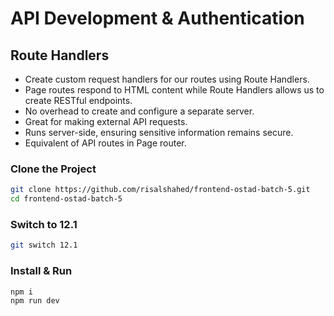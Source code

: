 # API Development & Authentication

## Route Handlers

- Create custom request handlers for our routes using Route Handlers.
- Page routes respond to HTML content while Route Handlers allows us to create RESTful endpoints.
- No overhead to create and configure a separate server.
- Great for making external API requests.
- Runs server-side, ensuring sensitive information remains secure.
- Equivalent of API routes in Page router.

### Clone the Project

```bash
git clone https://github.com/risalshahed/frontend-ostad-batch-5.git
cd frontend-ostad-batch-5
```

### Switch to 12.1

```bash
git switch 12.1
```

### Install & Run

```bash
npm i
npm run dev
```
